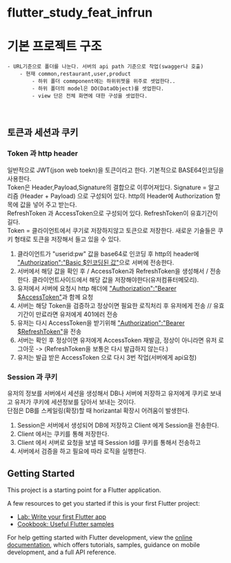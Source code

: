# flutter_study_feat_infrun

# 기본 프로젝트 구조
    - URL기준으로 폴더를 나눈다. 서버의 api path 기준으로 작업(swagger나 호출) 
        - 현재 common,restaurant,user,product
            - 하위 폴더 commponent에는 하위위젯을 위주로 셋업한다..
            - 하위 폴더의 model은 DO(DataObject)를 셋업한다.
            - view 단은 전체 화면에 대한 구성을 셋업한다. 
<br/>

## 토큰과 세션과 쿠키
### Token 과 http header
일반적으로 JWT(json web toekn)을 토큰이라고 한다.
기본적으로 BASE64인코딩을 사용한다.<br>
Token은 Header,Payload,Signature의 결합으로 이루어져있다. Signature = 알고리즘 (Header + Payload) 으로 구성되어 있다.
http의 Header에 Authorization 항목에 값을 넣어 주고 받는다.<br>
RefreshToken 과 AccessToken으로 구성되어 있다. RefreshToken이 유효기간이 길다.<br>
Token = 클라이언트에서 쿠기로 저장하지않고 토큰으로 저장한다. 새로운 기술들은 쿠키 형태로 토큰을 저장해서 들고 있을 수 있다.
<br>
1. 클라이언트가 "userid:pw" 값을 base64로 인코딩 후 http의 header에 <u>"Authorization":"Basic $인코딩된 값"</u>으로 서버에 전송한다.
2. 서버에서 해당 값을 확인 후 / AccessToken과 RefreshToken을 생성해서 / 전송한다. 클라이언트사이드에서 해당 값을 저장해야한다(유저컴퓨터메모리).
3. 유저에서 서버에 요청시  http 해더에 <u>"Authorization":"Bearer $AccessToken"</u>과 함께 요청
4. 서버는 해당 Token을 검증하고 정상이면 필요한 로직처리 후 유저에게 전송 // 유효기간이 만료라면 유저에게 401에러 전송
5. 유저는 다시 AccessToken을 받기위해 <u>"Authorization":"Bearer $RefreshToken"</u>을 전송
6. 서버는 확인 후 정상이면 유저에게 AccessToken 재발금, 정상이 아니라면  유저 로그아웃 -> (RefreshToken을 보통은 다시 발급하지 않는다.)
7. 유저는 발급 받은 AccessToken 으로 다시 3번 작업(서버에게 api요청)  


### Session 과 쿠키
유저의 정보를 서버에서 세션을 생성해서 DB나 서버에 저장하고 유저에게 쿠키로 보내고 유저가 쿠키에 세션정보를 담아서 보내는 것이다. <br>
단점은 DB를 스케일링(확장)할 때 horizantal 확장시 어려움이 발생한다.

1. Session은 서버에서 생성되어 DB에 저장하고 Client 에게 Session을 전송한다.  
2. Client 에서는 쿠키를 통해 저장한다.
3. Client 에서 서버로 요청을 보낼 때 Session Id를 쿠키를 통해서 전송하고 
4. 서버에서 검증을 하고 필요에 따라 로직을 실행한다.
  







## Getting Started

This project is a starting point for a Flutter application.

A few resources to get you started if this is your first Flutter project:

- [Lab: Write your first Flutter app](https://docs.flutter.dev/get-started/codelab)
- [Cookbook: Useful Flutter samples](https://docs.flutter.dev/cookbook)

For help getting started with Flutter development, view the
[online documentation](https://docs.flutter.dev/), which offers tutorials,
samples, guidance on mobile development, and a full API reference.
